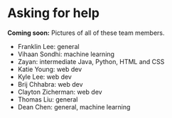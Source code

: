 # Asking for help

**Coming soon:** Pictures of all of these team members. &#x20;

* Franklin Lee: general
* Vihaan Sondhi: machine learning
* Zayan: intermediate Java, Python, HTML and CSS
* Katie Young: web dev
* Kyle Lee: web dev
* Brij Chhabra: web dev
* Clayton Zicherman: web dev
* Thomas Liu: general
* Dean Chen: general, machine learning
